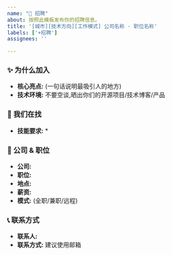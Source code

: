 ```yaml
---
name: "🏢 招聘"
about: 按照此模板发布你的招聘信息。
title: '[城市][技术方向][工作模式] 公司名称 - 职位名称'
labels: ['+招聘']
assignees: ''

---
```


### ✨ 为什么加入

* **核心亮点:** (一句话说明最吸引人的地方)
* **技术环境:** 不要空谈,晒出你们的开源项目/技术博客/产品

### 🎯 我们在找
* **技能要求:** 
  * 

### 🏢 公司 & 职位

* **公司:** 
* **职位:** 
* **地点:** 
* **薪资:** 
* **模式:** (全职/兼职/远程)

### 📞 联系方式
* **联系人:** 
* **联系方式:** 建议使用邮箱